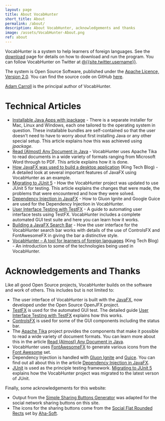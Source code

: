 ```yaml
---
layout: page
title: About VocabHunter
short_title: About
permalink: /about/
description: About VocabHunter, acknowledgements and thanks
image: /assets/VocabHunter-About.png
ref: about
---
```


VocabHunter is a system to help learners of foreign languages.  See the [download] page for details on how to download and run the program.  You can follow VocabHunter on Twitter at [@{{site.twitter.username}}]({{site.twitter.link}}).

The system is Open Source Software, published under the [Apache Licence, Version 2.0].  You can find the source code on GitHub [here][GitHub].

[Adam Carroll] is the principal author of VocabHunter.

# Technical Articles

* [Installable Java Apps with jpackage] - There is a separate installer for Mac, Linux and Windows, each one tailored to the operating system in question.  These installable bundles are self-contained so that the user doesn't need to have to worry about first installing Java or any other special setup.  This article explains how this was achieved using _jpackage_.
* [Read (Almost) Any Document in Java] - VocabHunter uses Apache Tika to read documents in a wide variety of formats ranging from Microsoft Word through to PDF.  This article explains how it is done.
* [How JavaFX was used to build a desktop application] (King Tech Blog) - A detailed look at several important features of JavaFX using VocabHunter as an example.
* [Migrating to JUnit 5] - How the VocabHunter project was updated to use JUnit 5 for testing.  This article explains the changes that were made, the problems that were encountered and how they were solved.
* [Dependency Injection in JavaFX] - How to Gluon Ignite and Google Guice are used for the  Dependency Injection in VocabHunter.
* [User Interface Testing with TestFX] - A guide to automating user interface tests using TestFX.  VocabHunter includes a complete automated GUI test suite and here you can learn how it works.
* [Building a JavaFX Search Bar] - How the user interface for the VocabHunter search bar works with details of the use of ControlsFX and FontAwesomeFX in giving the bar a distinctive style.
* [VocabHunter – A tool for learners of foreign languages] (King Tech Blog) - An introduction to some of the technologies being used in VocabHunter.

# Acknowledgements and Thanks

Like all good Open Source projects, VocabHunter builds on the software and work of others.  This includes but is not limited to:

* The user interface of VocabHunter is built with the [JavaFX], now developed under the Open Source OpenJFX project.
* [TestFX][TestFXProject] is used for the automated GUI test.  The detailed guide [User Interface Testing with TestFX] explains how this works.
* [ControlsFX] is used for some of the GUI components including the status bar.
* The [Apache Tika] project provides the components that make it possible to read a wide variety of document formats.  You can learn more about this in the article [Read (Almost) Any Document in Java].
* VocabHunter uses [FontAwesomeFX] to generate various icons from the [Font Awesome] set.
* Dependency Injection is handled with [Gluon Ignite] and [Guice].  You can find out all about this in the article [Dependency Injection in JavaFX].
* [JUnit] is used as the principle testing framework.  [Migrating to JUnit 5] explains how the VocabHunter project was migrated to the latest verson of JUnit.

Finally, some acknowledgements for this website:

* Output from the [Simple Sharing Buttons Generator] was adapted for the social network sharing buttons on this site.
* The icons for the sharing buttons come from the [Social Flat Rounded Rects] set by [Aha-Soft].

[Adam Carroll]:https://github.com/AdamCarroll/
[download]:/download
[Apache Licence, Version 2.0]:http://www.apache.org/licenses/LICENSE-2.0
[GitHub]:https://github.com/VocabHunter/VocabHunter

[Dependency Injection in JavaFX]:/2016/11/13/JavaFX-Dependency-Injection.html
[User Interface Testing with TestFX]:/2016/07/27/TestFX.html
[Building a JavaFX Search Bar]:/2017/01/15/Search-Bar.html
[Read (Almost) Any Document in Java]:/2017/04/30/Read-Any-Document-Format.html
[Migrating to JUnit 5]:/2017/10/17/migrating-to-junit-5.html

[VocabHunter – A tool for learners of foreign languages]:https://medium.com/techking/vocabhunter-a-tool-for-learners-of-foreign-languages-55c467a6250c
[How JavaFX was used to build a desktop application]:https://medium.com/techking/how-javafx-was-used-to-build-a-desktop-application-7d4c680d8dc
[Installable Java Apps with jpackage]:/2021/07/10/installable-java-apps-with-jpackage.html

[JavaFX]:https://openjfx.io/
[Apache Tika]:https://tika.apache.org/
[TestFXProject]:https://github.com/TestFX/TestFX
[ControlsFX]:https://github.com/controlsfx/controlsfx
[Font Awesome]:https://fortawesome.github.io/Font-Awesome/
[FontAwesomeFX]:https://bitbucket.org/Jerady/fontawesomefx
[Gluon Ignite]:http://gluonhq.com/labs/ignite/
[Guice]:https://github.com/google/guice
[JUnit]:http://junit.org/

[Simple Sharing Buttons Generator]:https://simplesharingbuttons.com/
[Social Flat Rounded Rects]:https://www.iconfinder.com/iconsets/social-flat-rounded-rects
[Aha-Soft]:http://www.aha-soft.com/